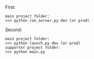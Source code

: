 First:
    
    main project folder: 
    >>> python run_server.py dev (or prod)

Second:

    main project folder: 
    >>> python launch.py dev (or prod)
    supporter project folder: 
    >>> python main.py
